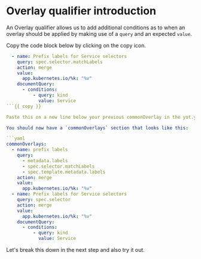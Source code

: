 # Overlay qualifier introduction

An Overlay qualifier allows us to add additional conditions as to when an overlay should be applied by making use of a `query` and an expected `value`.

Copy the code block below by clicking on the copy icon.

```yaml
  - name: Prefix labels for Service selectors
    query: spec.selector.matchLabels
    action: merge
    value:
      app.kubernetes.io/%k: "%v"
    documentQuery:
      - conditions:
          - query: kind
            value: Service
```{{ copy }}

Paste this on a new line below your previous commonOverlay in the yot.yaml.

You should now have a `commonOverlays` section that looks like this:

```yaml
commonOverlays:
  - name: prefix labels
    query:
      - metadata.labels
      - spec.selector.matchLabels
      - spec.template.metadata.labels
    action: merge
    value:
      app.kubernetes.io/%k: "%v"
  - name: Prefix labels for Service selectors
    query: spec.selector
    action: merge
    value:
      app.kubernetes.io/%k: "%v"
    documentQuery:
      - conditions:
          - query: kind
            value: Service
```

Let's break this down in the next step and also try it out.